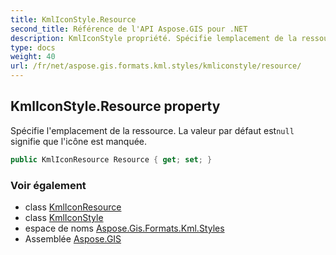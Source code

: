 ```yaml
---
title: KmlIconStyle.Resource
second_title: Référence de l'API Aspose.GIS pour .NET
description: KmlIconStyle propriété. Spécifie lemplacement de la ressource. La valeur par défaut estnull signifie que licône est manquée.
type: docs
weight: 40
url: /fr/net/aspose.gis.formats.kml.styles/kmliconstyle/resource/
---
```

## KmlIconStyle.Resource property

Spécifie l'emplacement de la ressource. La valeur par défaut est`null` signifie que l'icône est manquée.

```csharp
public KmlIconResource Resource { get; set; }
```

### Voir également

* class [KmlIconResource](../../kmliconresource/)
* class [KmlIconStyle](../)
* espace de noms [Aspose.Gis.Formats.Kml.Styles](../../kmliconstyle/)
* Assemblée [Aspose.GIS](../../../)


